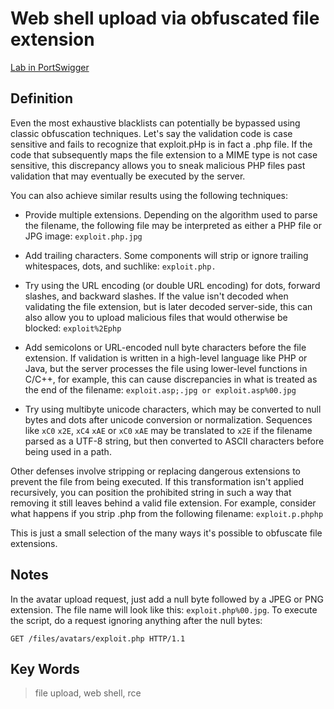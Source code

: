 # Web shell upload via obfuscated file extension

[Lab in PortSwigger](https://portswigger.net/web-security/file-upload/lab-file-upload-web-shell-upload-via-obfuscated-file-extension)

## Definition
Even the most exhaustive blacklists can potentially be bypassed using classic obfuscation techniques. Let's say the validation code is case sensitive and fails to recognize that exploit.pHp is in fact a .php file. If the code that subsequently maps the file extension to a MIME type is not case sensitive, this discrepancy allows you to sneak malicious PHP files past validation that may eventually be executed by the server.

You can also achieve similar results using the following techniques:

- Provide multiple extensions. Depending on the algorithm used to parse the filename, the following file may be interpreted as either a PHP file or JPG image: `exploit.php.jpg`

- Add trailing characters. Some components will strip or ignore trailing whitespaces, dots, and suchlike: `exploit.php.`

- Try using the URL encoding (or double URL encoding) for dots, forward slashes, and backward slashes. If the value isn't decoded when validating the file extension, but is later decoded server-side, this can also allow you to upload malicious files that would otherwise be blocked: `exploit%2Ephp`

- Add semicolons or URL-encoded null byte characters before the file extension. If validation is written in a high-level language like PHP or Java, but the server processes the file using lower-level functions in C/C++, for example, this can cause discrepancies in what is treated as the end of the filename: `exploit.asp;.jpg or exploit.asp%00.jpg`

- Try using multibyte unicode characters, which may be converted to null bytes and dots after unicode conversion or normalization. Sequences like `xC0` `x2E`, `xC4` `xAE` or `xC0` `xAE` may be translated to `x2E` if the filename parsed as a UTF-8 string, but then converted to ASCII characters before being used in a path.

Other defenses involve stripping or replacing dangerous extensions to prevent the file from being executed. If this transformation isn't applied recursively, you can position the prohibited string in such a way that removing it still leaves behind a valid file extension. For example, consider what happens if you strip .php from the following filename:
`exploit.p.phphp`

This is just a small selection of the many ways it's possible to obfuscate file extensions. 

## Notes
In the avatar upload request, just add a null byte followed by a JPEG or PNG extension. The file name will look like this: `exploit.php%00.jpg`.
To execute the script, do a request ignoring anything after the null bytes:
```http
GET /files/avatars/exploit.php HTTP/1.1
```

## Key Words
> file upload, web shell, rce